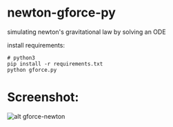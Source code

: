 # newton-gforce-py
simulating newton's gravitational law by solving an ODE


install requirements:
```
# python3
pip install -r requirements.txt
python gforce.py
```

# Screenshot:
![alt gforce-newton](https://github.com/xeuus/newton-gforce-py/raw/master/screen.jpg)
